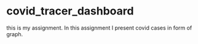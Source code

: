 # covid_tracer_dashboard
this is my assignment. In this assignment I present covid cases in form of graph.
